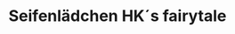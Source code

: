 ---
title: "Seifenlädchen HK´s fairytale"
url: /kirchheimbolanden/seifenlaedchen-hk-s-fairytale/
shop: Andenken
---
